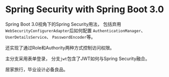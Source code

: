 # Spring Security with Spring Boot 3.0

Spring Boot 3.0视角下的Spring Security用法，
包括弃用`WebSecurityConfigurerAdapter`后如何配置
`AuthenticationManager`、`UserDetailsService`、
`PasswordEncoder`等。

还实现了通过Role和Authority两种方式控制访问权限。

主分支采用表单登录，
分支`jwt`包含了JWT如何与Spring Security融合。

居家旅行，毕业设计必备良品。